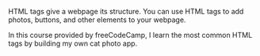 HTML tags give a webpage its structure. You can use HTML tags to add photos, buttons, and other elements to your webpage.

In this course provided by freeCodeCamp, I learn the most common HTML tags by building my own cat photo app.